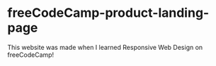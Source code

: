 # freeCodeCamp-product-landing-page
This website was made when I learned Responsive Web Design on freeCodeCamp!
